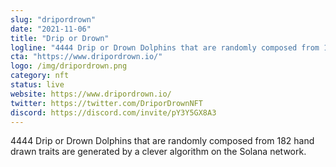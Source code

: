 ```yaml
---
slug: "dripordrown"
date: "2021-11-06"
title: "Drip or Drown"
logline: "4444 Drip or Drown Dolphins that are randomly composed from 182 hand drawn traits are generated by a clever algorithm on the Solana network."
cta: "https://www.dripordrown.io/"
logo: /img/dripordrown.png
category: nft
status: live
website: https://www.dripordrown.io/
twitter: https://twitter.com/DriporDrownNFT
discord: https://discord.com/invite/pY3Y5GX8A3
---
```


4444 Drip or Drown Dolphins that are randomly composed from 182 hand drawn traits are generated by a clever algorithm on the Solana network.